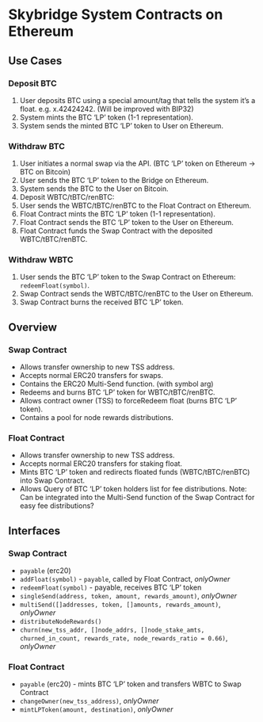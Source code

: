 # Skybridge System Contracts on Ethereum

## Use Cases

### Deposit BTC

1. User deposits BTC using a special amount/tag that tells the system it’s a float. e.g. x.42424242. (Will be improved with BIP32)
2. System mints the BTC ‘LP’ token (1-1 representation).
3. System sends the minted BTC ‘LP’ token to User on Ethereum.

### Withdraw BTC

1. User initiates a normal swap via the API. (BTC ‘LP’ token on Ethereum -> BTC on Bitcoin)
2. User sends the BTC ‘LP’ token to the Bridge on Ethereum.
3. System sends the BTC to the User on Bitcoin.
4. Deposit WBTC/tBTC/renBTC:
5. User sends the WBTC/tBTC/renBTC to the Float Contract on Ethereum.
6. Float Contract mints the BTC ‘LP’ token (1-1 representation).
7. Float Contract sends the BTC ‘LP’ token to the User on Ethereum.
8. Float Contract funds the Swap Contract with the deposited WBTC/tBTC/renBTC.

### Withdraw WBTC

1. User sends the BTC ‘LP’ token to the Swap Contract on Ethereum: `redeemFloat(symbol)`.
2. Swap Contract sends the WBTC/tBTC/renBTC to the User on Ethereum.
3. Swap Contract burns the received BTC ‘LP’ token.

## Overview

### Swap Contract

- Allows transfer ownership to new TSS address.
- Accepts normal ERC20 transfers for swaps.
- Contains the ERC20 Multi-Send function. (with symbol arg)
- Redeems and burns BTC ‘LP’ token for WBTC/tBTC/renBTC.
- Allows contract owner (TSS) to forceRedeem float (burns BTC ‘LP’ token).
- Contains a pool for node rewards distributions.

### Float Contract

- Allows transfer ownership to new TSS address.
- Accepts normal ERC20 transfers for staking float.
- Mints BTC ‘LP’ token and redirects floated funds (WBTC/tBTC/renBTC) into Swap Contract.
- Allows Query of BTC ‘LP’ token holders list for fee distributions.
  Note: Can be integrated into the Multi-Send function of the Swap Contract for easy fee distributions?

## Interfaces

### Swap Contract

- `payable` (erc20)
- `addFloat(symbol)` - `payable`, called by Float Contract, _onlyOwner_
- `redeemFloat(symbol)` - payable, receives BTC ‘LP’ token
- `singleSend(address, token, amount, rewards_amount)`, _onlyOwner_
- `multiSend([]addresses, token, []amounts, rewards_amount)`, _onlyOwner_
- `distributeNodeRewards()`
- `churn(new_tss_addr, []node_addrs, []node_stake_amts, churned_in_count, rewards_rate, node_rewards_ratio = 0.66)`, _onlyOwner_

### Float Contract

- `payable` (erc20) - mints BTC ‘LP’ token and transfers WBTC to Swap Contract
- `changeOwner(new_tss_address)`, _onlyOwner_
- `mintLPToken(amount, destination)`, _onlyOwner_
